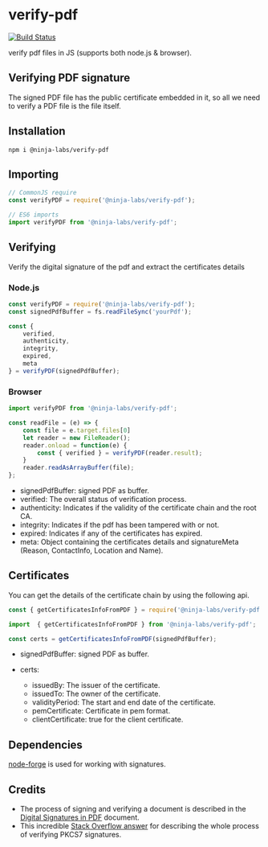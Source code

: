 # verify-pdf

[![Build Status](https://travis-ci.com/ninja-labs-tech/verify-pdf.svg?branch=master)](https://travis-ci.com/ninja-labs-tech/verify-pdf)

verify pdf files in JS (supports both node.js & browser).

## Verifying PDF signature

The signed PDF file has the public certificate embedded in it, so all we need to verify a PDF file is the file itself.

## Installation

```
npm i @ninja-labs/verify-pdf
```

## Importing

```javascript
// CommonJS require
const verifyPDF = require('@ninja-labs/verify-pdf');

// ES6 imports
import verifyPDF from '@ninja-labs/verify-pdf';
```

## Verifying

Verify the digital signature of the pdf and extract the certificates details

### Node.js

```javascript
const verifyPDF = require('@ninja-labs/verify-pdf');
const signedPdfBuffer = fs.readFileSync('yourPdf');

const {
    verified,
    authenticity,
    integrity,
    expired,
    meta
} = verifyPDF(signedPdfBuffer);
```

### Browser

```javascript
import verifyPDF from '@ninja-labs/verify-pdf';

const readFile = (e) => {
    const file = e.target.files[0]
    let reader = new FileReader();
    reader.onload = function(e) {
        const { verified } = verifyPDF(reader.result);
    }
    reader.readAsArrayBuffer(file);
};
```

* signedPdfBuffer: signed PDF as buffer.
* verified: The overall status of verification process.
* authenticity: Indicates if the validity of the certificate chain and the root CA.
* integrity: Indicates if the pdf has been tampered with or not.
* expired: Indicates if any of the certificates has expired.
* meta: Object containing the certificates details and signatureMeta (Reason, ContactInfo, Location and Name).

## Certificates

You can get the details of the certificate chain by using the following api.

```javascript
const { getCertificatesInfoFromPDF } = require('@ninja-labs/verify-pdf');  // require

import  { getCertificatesInfoFromPDF } from '@ninja-labs/verify-pdf';  // ES6
```

```javascript
const certs = getCertificatesInfoFromPDF(signedPdfBuffer);
```
* signedPdfBuffer: signed PDF as buffer.

* certs:

    * issuedBy: The issuer of the certificate.
    * issuedTo: The owner of the certificate.
    * validityPeriod: The start and end date of the certificate.
    * pemCertificate: Certificate in pem format.
    * clientCertificate: true for the client certificate.

## Dependencies

[node-forge](https://github.com/digitalbazaar/forge) is used for working with signatures.

## Credits

* The process of signing and verifying a document is described in the [Digital Signatures in PDF](https://www.adobe.com/devnet-docs/acrobatetk/tools/DigSigDC/Acrobat_DigitalSignatures_in_PDF.pdf) document.
* This incredible [Stack Overflow answer](https://stackoverflow.com/questions/15969733/verify-pkcs7-pem-signature-unpack-data-in-node-js/16148331#16148331) for describing the whole process of verifying PKCS7 signatures.
